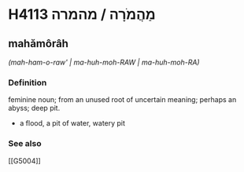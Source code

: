 # H4113 מַהֲמֹרָה / מהמרה

## mahămôrâh

_(mah-ham-o-raw' | ma-huh-moh-RAW | ma-huh-moh-RA)_

### Definition

feminine noun; from an unused root of uncertain meaning; perhaps an abyss; deep pit.

- a flood, a pit of water, watery pit
### See also

[[G5004]]

